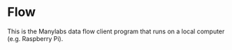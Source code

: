 # Flow

This is the Manylabs data flow client program that runs on a local computer (e.g. Raspberry Pi).
